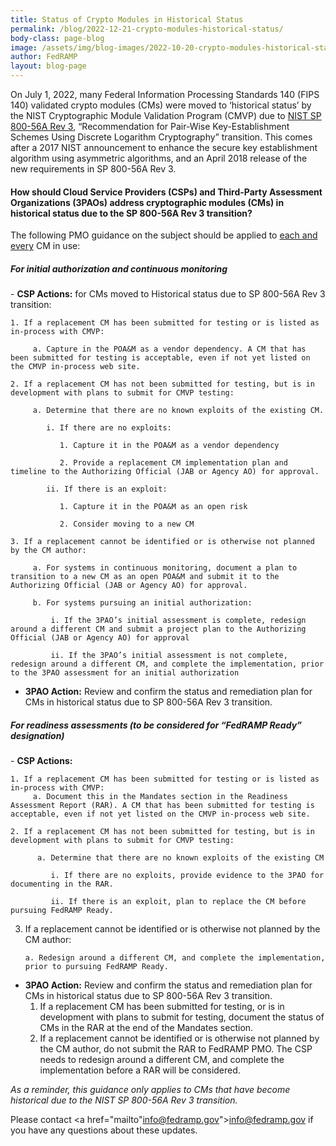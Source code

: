 ```yaml
---
title: Status of Crypto Modules in Historical Status
permalink: /blog/2022-12-21-crypto-modules-historical-status/
body-class: page-blog
image: /assets/img/blog-images/2022-10-20-crypto-modules-historical-status.png
author: FedRAMP
layout: blog-page
---
```

On July 1, 2022, many Federal Information Processing Standards 140 (FIPS 140) validated crypto modules (CMs) were moved to ‘historical status’ by the NIST Cryptographic Module Validation Program (CMVP) due to <a href="https://nvlpubs.nist.gov/nistpubs/SpecialPublications/nist.sp.800-56Ar3.pdf" target="_blank" rel="noopener noreferrer">NIST SP 800-56A Rev 3</a>, “Recommendation for Pair-Wise Key-Establishment Schemes Using Discrete Logarithm Cryptography” transition. This comes after a 2017 NIST announcement to enhance the secure key establishment algorithm using asymmetric algorithms, and an April 2018 release of the new requirements in SP 800-56A Rev 3.

<h4>How should Cloud Service Providers (CSPs) and Third-Party Assessment Organizations (3PAOs) address cryptographic modules (CMs) in historical status due to the SP 800-56A Rev 3 transition?</h4>

The following PMO guidance on the subject should be applied to <u>each and every</u> CM in use:
<h5>For initial authorization and continuous monitoring</h5> 
- <b>CSP Actions:</b> for CMs moved to Historical status due to SP 800-56A Rev 3 transition:
    
    1. If a replacement CM has been submitted for testing or is listed as in-process with CMVP:
    
         a. Capture in the POA&M as a vendor dependency. A CM that has been submitted for testing is acceptable, even if not yet listed on the CMVP in-process web site.
    
    2. If a replacement CM has not been submitted for testing, but is in development with plans to submit for CMVP testing:
         
         a. Determine that there are no known exploits of the existing CM.
            
            i. If there are no exploits:
               
               1. Capture it in the POA&M as a vendor dependency
               
               2. Provide a replacement CM implementation plan and timeline to the Authorizing Official (JAB or Agency AO) for approval.
            
            ii. If there is an exploit:
               
               1. Capture it in the POA&M as an open risk
               
               2. Consider moving to a new CM
    
    3. If a replacement cannot be identified or is otherwise not planned by the CM author:

         a. For systems in continuous monitoring, document a plan to transition to a new CM as an open POA&M and submit it to the Authorizing Official (JAB or Agency AO) for approval.
         
         b. For systems pursuing an initial authorization:
             
             i. If the 3PAO’s initial assessment is complete, redesign around a different CM and submit a project plan to the Authorizing Official (JAB or Agency AO) for approval
             
             ii. If the 3PAO’s initial assessment is not complete, redesign around a different CM, and complete the implementation, prior to the 3PAO assessment for an initial authorization

- <b>3PAO Action:</b> Review and confirm the status and remediation plan for CMs in historical status due to SP 800-56A Rev 3 transition.

<h5>For readiness assessments (to be considered for “FedRAMP Ready” designation)</h5> 
- <b>CSP Actions:</b>
    
    1. If a replacement CM has been submitted for testing or is listed as in-process with CMVP:
         a. Document this in the Mandates section in the Readiness Assessment Report (RAR). A CM that has been submitted for testing is acceptable, even if not yet listed on the CMVP in-process web site.
    
    2. If a replacement CM has not been submitted for testing, but is in development with plans to submit for CMVP testing: 
          
          a. Determine that there are no known exploits of the existing CM
          
             i. If there are no exploits, provide evidence to the 3PAO for documenting in the RAR.
         
             ii. If there is an exploit, plan to replace the CM before pursuing FedRAMP Ready. 
              
   3. If a replacement cannot be identified or is otherwise not planned by the CM author:
  
          a. Redesign around a different CM, and complete the implementation, prior to pursuing FedRAMP Ready.
          
- <b>3PAO Action:</b> Review and confirm the status and remediation plan for CMs in historical status due to SP 800-56A Rev 3 transition.
    1. If a replacement CM has been submitted for testing, or is in development with plans to submit for testing, document the status of CMs in the RAR at the end of the Mandates section.
    2. If a replacement cannot be identified or is otherwise not planned by the CM author, do not submit the RAR to FedRAMP PMO. The CSP needs to redesign around a different CM, and complete the implementation before a RAR will be considered.

*As a reminder, this guidance only applies to CMs that have become historical due to the NIST SP‌‌ 800-56A Rev 3 transition.*

Please contact <a href="mailto"info@fedramp.gov">info@fedramp.gov</a>  if you have any questions about these updates.
